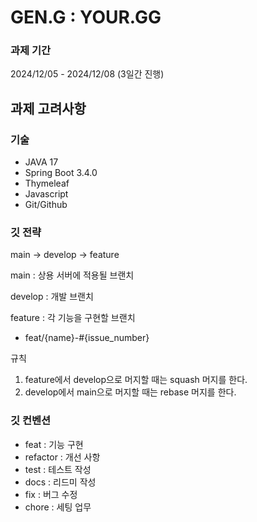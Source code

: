 # GEN.G : YOUR.GG

### 과제 기간

2024/12/05 - 2024/12/08 (3일간 진행)

## 과제 고려사항

### 기술

- JAVA 17
- Spring Boot 3.4.0
- Thymeleaf
- Javascript
- Git/Github

### 깃 전략

main → develop → feature

main : 상용 서버에 적용될 브랜치

develop : 개발 브랜치

feature : 각 기능을 구현할 브랜치

- feat/{name}-#{issue_number}

규칙

1. feature에서 develop으로 머지할 때는 squash 머지를 한다.
2. develop에서 main으로 머지할 때는 rebase 머지를 한다.

### 깃 컨벤션

- feat : 기능 구현
- refactor : 개선 사항
- test : 테스트 작성
- docs : 리드미 작성
- fix : 버그 수정
- chore : 세팅 업무